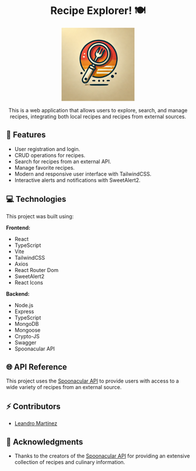 <h1 align="center">Recipe Explorer! 🍽️</h1>

<p align="center">
  <img src="./client/src/assets/Recipe-Explorer.jpg" alt="Logo del Proyecto" width="200">
</p>

<p align="center">
  This is a web application that allows users to explore, search, and manage recipes, integrating both local recipes and recipes from external sources.
</p>

<h2 align="left">📄 Features</h2>

- User registration and login.
- CRUD operations for recipes.
- Search for recipes from an external API.
- Manage favorite recipes.
- Modern and responsive user interface with TailwindCSS.
- Interactive alerts and notifications with SweetAlert2.

<h2 align="left">💻 Technologies</h2>

This project was built using:

**Frontend:**

- React
- TypeScript
- Vite
- TailwindCSS
- Axios
- React Router Dom
- SweetAlert2
- React Icons

**Backend:**

- Node.js
- Express
- TypeScript
- MongoDB
- Mongoose
- Crypto-JS
- Swagger
- Spoonacular API

<h2 align="left">🌐 API Reference</h2>

This project uses the [Spoonacular API](https://spoonacular.com/food-api) to provide users with access to a wide variety of recipes from an external source.

<h2 align="left">⚡ Contributors</h2>

- [Leandro Martínez](https://www.linkedin.com/in/lean0mar)

<h2 align="left">🙏 Acknowledgments</h2>

- Thanks to the creators of the [Spoonacular API](https://spoonacular.com/food-api) for providing an extensive collection of recipes and culinary information.